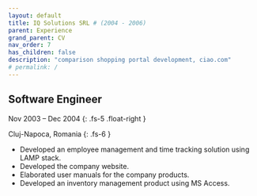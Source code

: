 ```yaml
---
layout: default
title: IQ Solutions SRL # (2004 - 2006)
parent: Experience
grand_parent: CV
nav_order: 7
has_children: false
description: "comparison shopping portal development, ciao.com"
# permalink: /
---
```


## Software Engineer

Nov 2003 – Dec 2004
{: .fs-5 .float-right }

Cluj-Napoca, Romania
{: .fs-6 }

- Developed an employee management and time tracking solution using LAMP stack. 
- Developed the company website.
- Elaborated user manuals for the company products.
- Developed an inventory management product using MS Access.
